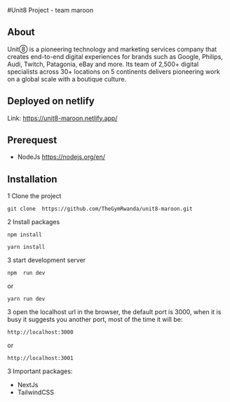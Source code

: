 #Unit8 Project - team maroon

## About

Unit➇ is a pioneering technology and marketing services company that creates end-to-end digital experiences for brands such as Google, Philips, Audi, Twitch, Patagonia, eBay and more. Its team of 2,500+ digital specialists across 30+ locations on 5 continents delivers pioneering work on a global scale with a boutique culture.

## Deployed on netlify

Link: https://unit8-maroon.netlify.app/  

## Prerequest

- NodeJs https://nodejs.org/en/

## Installation

1 Clone the project

```
git clone  https://github.com/TheGymRwanda/unit8-maroon.git

``` 

2 Install packages

```
npm install

``` 
```
yarn install

``` 
3 start development server

```
npm  run dev
``` 
or 
```
yarn run dev

``` 
3 open the localhost url in the browser, the default port is 3000, when it is busy it suggests you another port,
most of the time it will be:

```
http://localhost:3000 

```
or

```
http://localhost:3001 

``` 

3 Important packages:

- NextJs
- TailwindCSS






